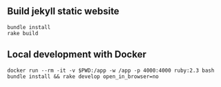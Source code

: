## Build jekyll static website

    bundle install
    rake build

## Local development with Docker

    docker run --rm -it -v $PWD:/app -w /app -p 4000:4000 ruby:2.3 bash
    bundle install && rake develop open_in_browser=no
